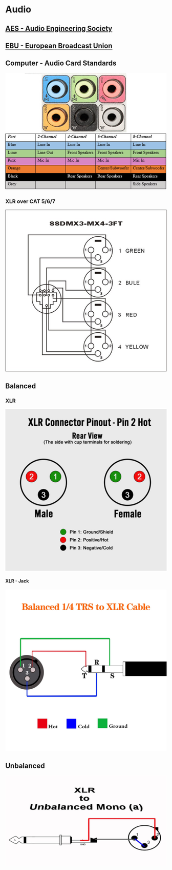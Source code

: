 # Audio

## [AES - Audio Engineering Society](https://aes2.org/)

## [EBU - European Broadcast Union](https://www.ebu.ch/)

## Computer - Audio Card Standards

<p align="center">
  <img src="/wiki/docs/CET/image/Audio/audio_card.jpg">
</p>

### XLR over CAT 5/6/7

<p align="center">
  <img src="/wiki/docs/CET/image/Audio/XLR-Over-CAT-5-6-7.png">
</p>

## Balanced

### XLR

![XLR - PinOUT](../image/Audio/XLR-PinOUT.png)

#### XLR - Jack

![XLR - Jack](../image/Audio/XLR-Jack-Balanced.png)

## Unbalanced

![XLR - Jack](../image/Audio/XLR-Jack-Unbalanced.png)
